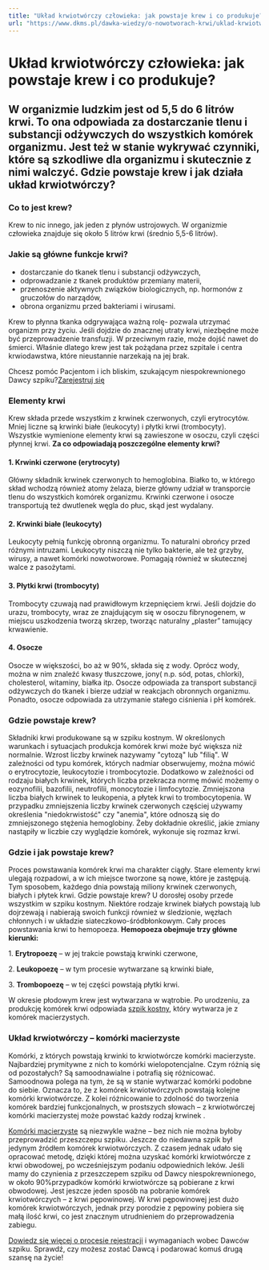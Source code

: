 ```yaml
---
title: "Układ krwiotwórczy człowieka: jak powstaje krew i co produkuje?"
url: "https://www.dkms.pl/dawka-wiedzy/o-nowotworach-krwi/uklad-krwiotworczy-czlowieka-jak-powstaje-krew-co-produkuje"
---
```


# Układ krwiotwórczy człowieka: jak powstaje krew i co produkuje?

## W organizmie ludzkim jest od 5,5 do 6 litrów krwi. To ona odpowiada za dostarczanie tlenu i substancji odżywczych do wszystkich komórek organizmu. Jest też w stanie wykrywać czynniki, które są szkodliwe dla organizmu i skutecznie z nimi walczyć. Gdzie powstaje krew i jak działa układ krwiotwórczy? 

### Co to jest krew?


Krew to nic innego, jak jeden z płynów ustrojowych. W organizmie człowieka znajduje się około 5 litrów krwi (średnio 5,5\-6 litrów). 


### Jakie są główne funkcje krwi?


* dostarczanie do tkanek tlenu i substancji odżywczych,
* odprowadzanie z tkanek produktów przemiany materii,
* przenoszenie aktywnych związków biologicznych, np. hormonów z gruczołów do narządów,
* obrona organizmu przed bakteriami i wirusami.


Krew to płynna tkanka odgrywająca ważną rolę\- pozwala utrzymać organizm przy życiu. Jeśli dojdzie do znacznej utraty krwi, niezbędne może być przeprowadzenie transfuzji. W przeciwnym razie, może dojść nawet do śmierci. Właśnie dlatego krew jest tak pożądana przez szpitale i centra krwiodawstwa, które nieustannie narzekają na jej brak.


Chcesz pomóc Pacjentom i ich bliskim, szukającym niespokrewnionego Dawcy szpiku?[Zarejestruj się](/zarejestruj-sie-teraz "Zarejestruj sie teraz")
### Elementy krwi


Krew składa przede wszystkim z krwinek czerwonych, czyli erytrocytów. Mniej liczne są krwinki białe (leukocyty) i płytki krwi (trombocyty). Wszystkie wymienione elementy krwi są zawieszone w osoczu, czyli części płynnej krwi. **Za co odpowiadają poszczególne elementy krwi?**


#### 1\. **Krwinki czerwone (erytrocyty)**


Główny składnik krwinek czerwonych to hemoglobina. Białko to, w którego skład wchodzą również atomy żelaza, bierze główny udział w transporcie tlenu do wszystkich komórek organizmu. Krwinki czerwone i osocze transportują też dwutlenek węgla do płuc, skąd jest wydalany.


#### 2\. Krwinki białe (leukocyty)


Leukocyty pełnią funkcję obronną organizmu. To naturalni obrońcy przed różnymi intruzami. Leukocyty niszczą nie tylko bakterie, ale też grzyby, wirusy, a nawet komórki nowotworowe. Pomagają również w skutecznej walce z pasożytami.


#### 3\. Płytki krwi (trombocyty)


Trombocyty czuwają nad prawidłowym krzepnięciem krwi. Jeśli dojdzie do urazu, trombocyty, wraz ze znajdującym się w osoczu fibrynogenem, w miejscu uszkodzenia tworzą skrzep, tworząc naturalny „plaster” tamujący krwawienie.


#### 4\. Osocze


Osocze w większości, bo aż w 90%, składa się z wody. Oprócz wody, można w nim znaleźć kwasy tłuszczowe, jony( n.p. sód, potas, chlorki), cholesterol, witaminy, białka itp. Osocze odpowiada za transport substancji odżywczych do tkanek i bierze udział w reakcjach obronnych organizmu. Ponadto, osocze odpowiada za utrzymanie stałego ciśnienia i pH komórek.


### Gdzie powstaje krew?


Składniki krwi produkowane są w szpiku kostnym. W określonych warunkach i sytuacjach produkcja komórek krwi może być większa niż normalnie. Wzrost liczby krwinek nazywamy "cytozą" lub "filią". W zależności od typu komórek, których nadmiar obserwujemy, można mówić o erytrocytozie, leukocytozie i trombocytozie. Dodatkowo w zależności od rodzaju białych krwinek, których liczba przekracza normę mówić możemy o eozynofilii, bazofilii, neutrofilii, monocytozie i limfocytozie. Zmniejszona liczba białych krwinek to leukopenia, a płytek krwi to trombocytopenia. W przypadku zmniejszenia liczby krwinek czerwonych częściej używamy określenia "niedokrwistość" czy "anemia", które odnoszą się do zmniejszonego stężenia hemoglobiny. Żeby dokładnie określić, jakie zmiany nastąpiły w liczbie czy wyglądzie komórek, wykonuje się rozmaz krwi.


### Gdzie i jak powstaje krew?


Proces powstawania komórek krwi ma charakter ciągły. Stare elementy krwi ulegają rozpadowi, a w ich miejsce tworzone są nowe, które je zastępują. Tym sposobem, każdego dnia powstają miliony krwinek czerwonych, białych i płytek krwi. Gdzie powstaje krew? U dorosłej osoby przede wszystkim w szpiku kostnym. Niektóre rodzaje krwinek białych powstają lub dojrzewają i nabierają swoich funkcji również w śledzionie, węzłach chłonnych i w układzie siateczkowo\-śródbłonkowym. Cały proces powstawania krwi to hemopoeza. **Hemopoeza obejmuje trzy główne kierunki:**


1\. **Erytropoezę** – w jej trakcie powstają krwinki czerwone,


2\. **Leukopoezę** – w tym procesie wytwarzane są krwinki białe,


3\. **Trombopoezę** – w tej części powstają płytki krwi.


W okresie płodowym krew jest wytwarzana w wątrobie. Po urodzeniu, za produkcję komórek krwi odpowiada [szpik kostny](https://www.dkms.pl/pl/szpik-kostny-jak-pracuje-fabryka-krwinek), który wytwarza je z komórek macierzystych.


### Układ krwiotwórczy – komórki macierzyste


Komórki, z których powstają krwinki to krwiotwórcze komórki macierzyste. Najbardziej prymitywne z nich to komórki wielopotencjalne. Czym różnią się od pozostałych? Są samoodnawialne i potrafią się różnicować. Samoodnowa polega na tym, że są w stanie wytwarzać komórki podobne do siebie. Oznacza to, że z komórek krwiotwórczych powstają kolejne komórki krwiotwórcze. Z kolei różnicowanie to zdolność do tworzenia komórek bardziej funkcjonalnych, w prostszych słowach – z krwiotwórczej komórki macierzystej może powstać każdy rodzaj krwinek .


[Komórki macierzyste](https://www.dkms.pl/pl/szpik-czy-komorki-macierzyste) są niezwykle ważne – bez nich nie można byłoby przeprowadzić przeszczepu szpiku. Jeszcze do niedawna szpik był jedynym źródłem komórek krwiotwórczych. Z czasem jednak udało się opracować metodę, dzięki której można uzyskać komórki krwiotwórcze z krwi obwodowej, po wcześniejszym podaniu odpowiednich leków. Jeśli mamy do czynienia z przeszczepem szpiku od Dawcy niespokrewnionego, w około 90%przypadków komórki krwiotwórcze są pobierane z krwi obwodowej. Jest jeszcze jeden sposób na pobranie komórek krwiotwórczych – z krwi pępowinowej. W krwi pępowinowej jest dużo komórek krwiotwórczych, jednak przy porodzie z pępowiny pobiera się małą ilość krwi, co jest znacznym utrudnieniem do przeprowadzenia zabiegu.


[Dowiedz się więcej o procesie rejestracji](https://www.dkms.pl/dawka-wiedzy/o-rejestracji) i wymaganiach wobec Dawców szpiku. Sprawdź, czy możesz zostać Dawcą i podarować komuś drugą szansę na życie!


